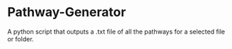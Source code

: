 # Pathway-Generator
A python script that outputs a .txt file of all the pathways for a selected file or folder.
